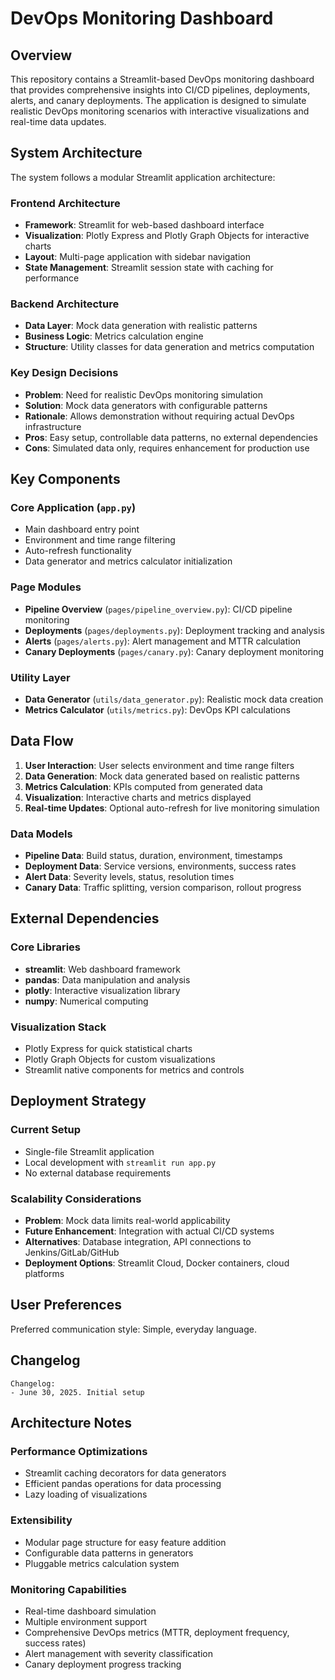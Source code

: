 # DevOps Monitoring Dashboard

## Overview

This repository contains a Streamlit-based DevOps monitoring dashboard that provides comprehensive insights into CI/CD pipelines, deployments, alerts, and canary deployments. The application is designed to simulate realistic DevOps monitoring scenarios with interactive visualizations and real-time data updates.

## System Architecture

The system follows a modular Streamlit application architecture:

### Frontend Architecture
- **Framework**: Streamlit for web-based dashboard interface
- **Visualization**: Plotly Express and Plotly Graph Objects for interactive charts
- **Layout**: Multi-page application with sidebar navigation
- **State Management**: Streamlit session state with caching for performance

### Backend Architecture
- **Data Layer**: Mock data generation with realistic patterns
- **Business Logic**: Metrics calculation engine
- **Structure**: Utility classes for data generation and metrics computation

### Key Design Decisions
- **Problem**: Need for realistic DevOps monitoring simulation
- **Solution**: Mock data generators with configurable patterns
- **Rationale**: Allows demonstration without requiring actual DevOps infrastructure
- **Pros**: Easy setup, controllable data patterns, no external dependencies
- **Cons**: Simulated data only, requires enhancement for production use

## Key Components

### Core Application (`app.py`)
- Main dashboard entry point
- Environment and time range filtering
- Auto-refresh functionality
- Data generator and metrics calculator initialization

### Page Modules
- **Pipeline Overview** (`pages/pipeline_overview.py`): CI/CD pipeline monitoring
- **Deployments** (`pages/deployments.py`): Deployment tracking and analysis
- **Alerts** (`pages/alerts.py`): Alert management and MTTR calculation
- **Canary Deployments** (`pages/canary.py`): Canary deployment monitoring

### Utility Layer
- **Data Generator** (`utils/data_generator.py`): Realistic mock data creation
- **Metrics Calculator** (`utils/metrics.py`): DevOps KPI calculations

## Data Flow

1. **User Interaction**: User selects environment and time range filters
2. **Data Generation**: Mock data generated based on realistic patterns
3. **Metrics Calculation**: KPIs computed from generated data
4. **Visualization**: Interactive charts and metrics displayed
5. **Real-time Updates**: Optional auto-refresh for live monitoring simulation

### Data Models
- **Pipeline Data**: Build status, duration, environment, timestamps
- **Deployment Data**: Service versions, environments, success rates
- **Alert Data**: Severity levels, status, resolution times
- **Canary Data**: Traffic splitting, version comparison, rollout progress

## External Dependencies

### Core Libraries
- **streamlit**: Web dashboard framework
- **pandas**: Data manipulation and analysis
- **plotly**: Interactive visualization library
- **numpy**: Numerical computing

### Visualization Stack
- Plotly Express for quick statistical charts
- Plotly Graph Objects for custom visualizations
- Streamlit native components for metrics and controls

## Deployment Strategy

### Current Setup
- Single-file Streamlit application
- Local development with `streamlit run app.py`
- No external database requirements

### Scalability Considerations
- **Problem**: Mock data limits real-world applicability
- **Future Enhancement**: Integration with actual CI/CD systems
- **Alternatives**: Database integration, API connections to Jenkins/GitLab/GitHub
- **Deployment Options**: Streamlit Cloud, Docker containers, cloud platforms

## User Preferences

Preferred communication style: Simple, everyday language.

## Changelog

```
Changelog:
- June 30, 2025. Initial setup
```

## Architecture Notes

### Performance Optimizations
- Streamlit caching decorators for data generators
- Efficient pandas operations for data processing
- Lazy loading of visualizations

### Extensibility
- Modular page structure for easy feature addition
- Configurable data patterns in generators
- Pluggable metrics calculation system

### Monitoring Capabilities
- Real-time dashboard simulation
- Multiple environment support
- Comprehensive DevOps metrics (MTTR, deployment frequency, success rates)
- Alert management with severity classification
- Canary deployment progress tracking